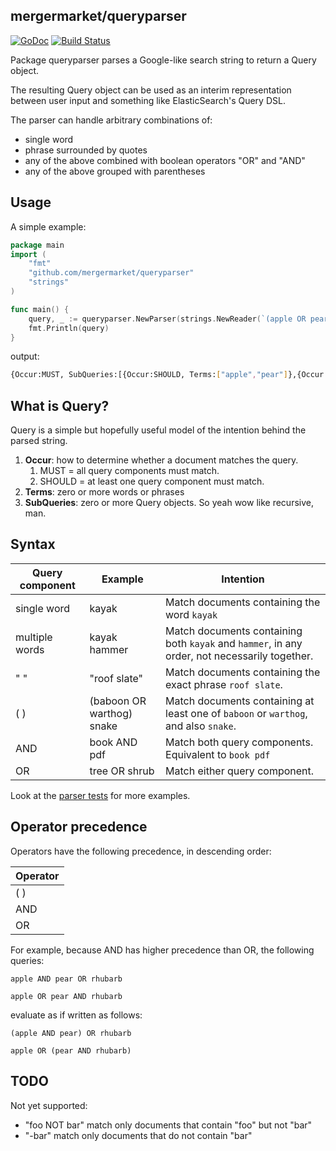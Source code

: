 ## mergermarket/queryparser

[![GoDoc](https://godoc.org/github.com/mergermarket/queryparser?status.svg)](https://godoc.org/github.com/mergermarket/queryparser) [![Build Status](https://travis-ci.org/mergermarket/queryparser.svg?branch=master)](https://travis-ci.org/mergermarket/queryparser)


Package queryparser parses a Google-like search string to return a Query object.

The resulting Query object can be used as an interim representation between user input and something like ElasticSearch's Query DSL.

The parser can handle arbitrary combinations of:

*  single word
*  phrase surrounded by quotes
*  any of the above combined with boolean operators "OR" and "AND"
*  any of the above grouped with parentheses

## Usage

A simple example:

```go
package main
import (
    "fmt"
    "github.com/mergermarket/queryparser"
    "strings"
)

func main() {
	query, _ := queryparser.NewParser(strings.NewReader(`(apple OR pear) AND (pie OR crumble)`)).Parse()
	fmt.Println(query)
}
```

output:
```bash
{Occur:MUST, SubQueries:[{Occur:SHOULD, Terms:["apple","pear"]},{Occur:SHOULD, Terms:["pie","crumble"]}]}

```
## What is Query?

Query is a simple but hopefully useful model of the intention behind the parsed string.

1. **Occur**: how to determine whether a document matches the query.
    1. MUST = all query components must match.
    2. SHOULD = at least one query component must match.
2. **Terms**: zero or more words or phrases
3. **SubQueries**: zero or more Query objects. So yeah wow like recursive, man.

## Syntax

| Query component | Example | Intention |
| --- | --- | --- |
| single word | kayak | Match documents containing the word `kayak`|
| multiple words | kayak hammer | Match documents containing both `kayak` and `hammer`, in any order, not necessarily together. |
| " " | "roof slate" | Match documents containing the exact phrase `roof slate`. |
| ( ) | (baboon OR warthog) snake | Match documents containing at least one of `baboon` or `warthog`, and also `snake`. |
| AND | book AND pdf | Match both query components. Equivalent to `book pdf` |
| OR | tree OR shrub | Match either query component. |

Look at the [parser tests](./parser_test.go) for more examples.

## Operator precedence

Operators have the following precedence, in descending order:

| Operator |
|--------- |
| ( ) |
| AND |
| OR  |

For example, because AND has higher precedence than OR, the following queries:

```apple AND pear OR rhubarb```

```apple OR pear AND rhubarb```

evaluate as if written as follows:

```
(apple AND pear) OR rhubarb
```
```
apple OR (pear AND rhubarb)
```

## TODO

Not yet supported:

* "foo NOT bar" match only documents that contain "foo" but not "bar"
*  "-bar" match only documents that do not contain "bar"
